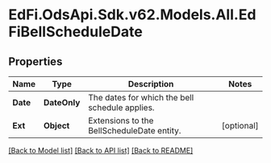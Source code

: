 # EdFi.OdsApi.Sdk.v62.Models.All.EdFiBellScheduleDate

## Properties

Name | Type | Description | Notes
------------ | ------------- | ------------- | -------------
**Date** | **DateOnly** | The dates for which the bell schedule applies. | 
**Ext** | **Object** | Extensions to the BellScheduleDate entity. | [optional] 

[[Back to Model list]](../../README.md#documentation-for-models) [[Back to API list]](../../README.md#documentation-for-api-endpoints) [[Back to README]](../../README.md)

